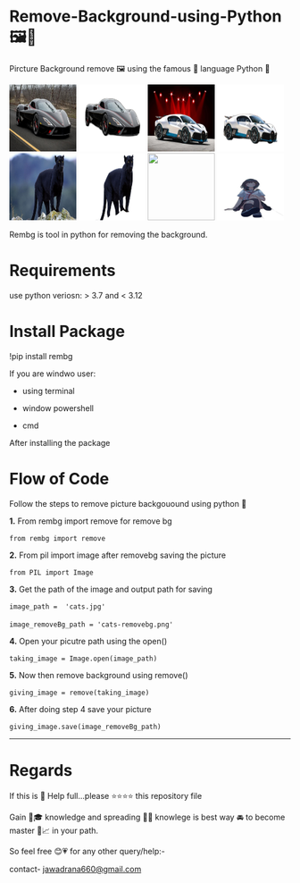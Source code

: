 # Remove-Background-using-Python 🖼🐍


Pircture Background remove 🖼 using the famous 🎇 language Python 🐍
      


<img src="https://github.com/mj-awad17/Remove-Background-using-Python/blob/main/tautara_08/tautara_08.jpg" data-canonical-src="https://github.com/mj-awad17/Remove-Background-using-                                python/blob/main/tautara_08/tautara_08.jpg" width="120" height="120"/>  		   <img src="https://github.com/mj-awad17/Remove-Background-using-Python/blob/main/tautara_08/removeBg-tuatara.png" data-canonical-src="https://github.com/mj-awad17/Remove-Background-using-python/blob/main/tautara_08/removeBg-tuatara.png" width="120" height="120" />
<img src="https://github.com/mj-awad17/Remove-Background-using-Python/blob/main/coolest-car/coolest-car.jpg" data-canonical-src="https://github.com/mj-awad17/Remove-Background-using-python/blob/main/coolest-car/coolest-car.jpg" width="120" height="120"/>  		   <img src="https://github.com/mj-awad17/Remove-Background-using-Python/blob/main/coolest-car/coolest-car.png" data-canonical-src="https://github.com/mj-awad17/Remove-Background-using-python/blob/main/coolest-car/coolest-car.png" width="120" height="120" />   <img src="https://github.com/mj-awad17/Remove-Background-using-Python/blob/main/cats-animals-nature/cats-animals-nature.jpg" data-canonical-src="https://github.com/mj-awad17/Remove-Background-using-python/blob/main/cats-animals-nature/cats-animals-nature.jpg" width="120" height="120"/>  		   <img src="https://github.com/mj-awad17/Remove-Background-using-Python/blob/main/cats-animals-nature/output-cats.png" data-canonical-src="https://github.com/mj-awad17/Remove-Background-using-python/blob/main/cats-animals-nature/output-cats.png" width="120" height="120" />    <img src="https://github.com/mj-awad17/Remove-Background-using-Python/blob/main/Enuni/Enuni.jpg" data-canonical-src="https://github.com/mj-awad17/Remove-Background-using-python/blob/main/Enuni/Enuni.jpg" width="120" height="120"/>  		   <img src="https://github.com/mj-awad17/Remove-Background-using-Python/blob/main/Enuni/removeBg-Enuni.png" data-canonical-src="https://github.com/mj-awad17/Remove-Background-using-python/blob/main/Enuni/removeBg-Enuni.png" width="120" height="120" />
 

Rembg is tool in python for removing the background.

# **Requirements**

use python veriosn: > 3.7 and < 3.12

# **Install Package**

!pip install rembg

If you are windwo user:

  -	using terminal

  -	window powershell

  -	cmd

After installing the package

# **Flow of Code**

Follow the steps to remove picture backgouound using python 🐍

**1.** From rembg import remove for remove bg

    from rembg import remove

**2.** From pil import image after removebg saving the picture
    
    from PIL import Image

**3.** Get the path of the image and output path for saving
    
    image_path =  'cats.jpg'

    image_removeBg_path = 'cats-removebg.png'

**4.** Open your picutre path using the open()

    taking_image = Image.open(image_path)

**5.** Now then remove background using remove()

    giving_image = remove(taking_image)

**6.** After doing step 4 save your picture
    
    giving_image.save(image_removeBg_path)

---------------------------------------------------

# **Regards**

If this is 💯 Help full...please ⭐⭐⭐⭐ this repository file

Gain 👨🎓 knowledge and spreading 👨🏫 knowlege is best way 🚘 to become master 🦾📈 in your path.

So feel free 😊💗 for any other query/help:-

contact- jawadrana660@gmail.com

